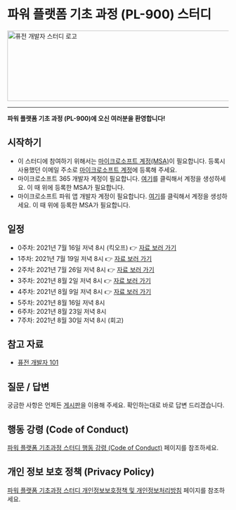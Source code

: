 # 파워 플랫폼 기초 과정 (PL-900) 스터디 #

<div>
  <img src="https://fusiondev.kr/images/top-banner-780x160@2.png" style="width:780px; height:160px;" alt="퓨전 개발자 스터디 로고"/>
</div>

---

**파워 플랫폼 기초 과정 (PL-900)에 오신 여러분을 환영합니다!**


## 시작하기 ##

* 이 스터디에 참여하기 위해서는 [마이크로소프트 계정(MSA)](https://account.microsoft.com)이 필요합니다. 등록시 사용했던 이메일 주소로 [마이크로소프트 계정](https://account.microsoft.com)에 등록해 주세요.
* 마이크로소프트 365 개발자 계정이 필요합니다. [여기](https://aka.ms/M365DevAccount)를 클릭해서 계정을 생성하세요. 이 때 위에 등록한 MSA가 필요합니다.
* 마이크로소프트 파워 앱 개발자 계정이 필요합니다. [여기](https://aka.ms/PowerAppsDevPlan)를 클릭해서 계정을 생성하세요. 이 때 위에 등록한 MSA가 필요합니다.


## 일정 ##

* 0주차: 2021년 7월 16일 저녁 8시 (킥오프) 👉 [자료 보러 가기](./week-00)
* 1주차: 2021년 7월 19일 저녁 8시 👉 [자료 보러 가기](./week-01)
* 2주차: 2021년 7월 26일 저녁 8시 👉 [자료 보러 가기](./week-02)
* 3주차: 2021년 8월 2일 저녁 8시 👉 [자료 보러 가기](./week-03)
* 4주차: 2021년 8월 9일 저녁 8시 👉 [자료 보러 가기](./week-04)
* 5주차: 2021년 8월 16일 저녁 8시
* 6주차: 2021년 8월 23일 저녁 8시
* 7주차: 2021년 8월 30일 저녁 8시 (회고)


## 참고 자료 ##

* [퓨전 개발자 101](https://fusiondev.kr)


## 질문 / 답변 ##

궁금한 사항은 언제든 [게시판](https://github.com/fusiondevkr/pl900/discussions)을 이용해 주세요. 확인하는대로 바로 답변 드리겠습니다.


## 행동 강령 (Code of Conduct) ##

[파워 플랫폼 기초과정 스터디 행동 강령 (Code of Conduct)](CODE_OF_CONDUCT.md) 페이지를 참조하세요.


## 개인 정보 보호 정책 (Privacy Policy) ##

[파워 플랫폼 기초과정 스터디 개인정보보호정책 및 개인정보처리방침](PRIVACY_POLICY.md) 페이지를 참조하세요.

